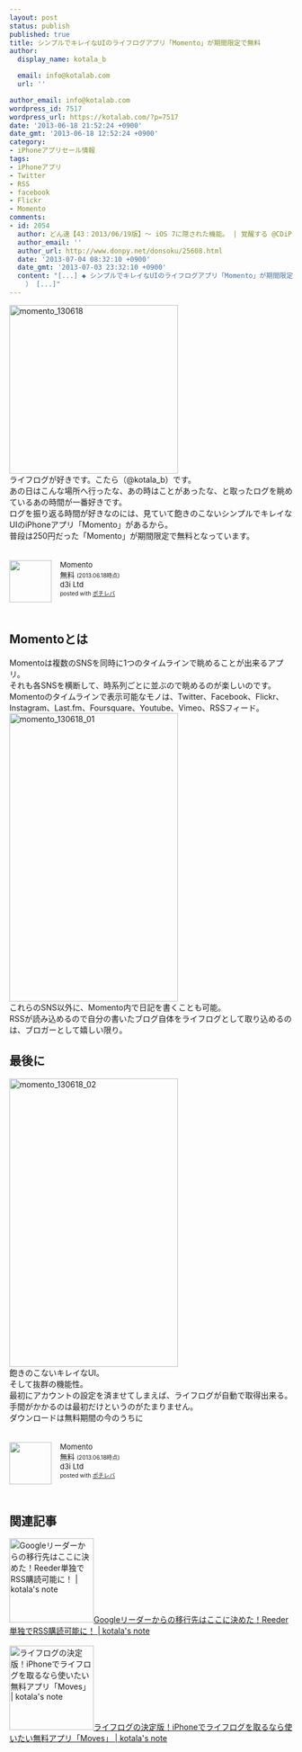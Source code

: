 ```yaml
---
layout: post
status: publish
published: true
title: シンプルでキレイなUIのライフログアプリ「Momento」が期間限定で無料
author:
  display_name: kotala_b

  email: info@kotalab.com
  url: ''

author_email: info@kotalab.com
wordpress_id: 7517
wordpress_url: https://kotalab.com/?p=7517
date: '2013-06-18 21:52:24 +0900'
date_gmt: '2013-06-18 12:52:24 +0900'
category:
- iPhoneアプリセール情報
tags:
- iPhoneアプリ
- Twitter
- RSS
- facebook
- Flickr
- Momento
comments:
- id: 2054
  author: どん速【43：2013/06/19版】〜 iOS 7に隠された機能。 | 覚醒する @CDiP
  author_email: ''
  author_url: http://www.donpy.net/donsoku/25608.html
  date: '2013-07-04 08:32:10 +0900'
  date_gmt: '2013-07-03 23:32:10 +0900'
  content: "[...] ◆ シンプルでキレイなUIのライフログアプリ「Momento」が期間限定で無料 （ via kotala&#8217;s note
    ） [...]"
---
```

<p><img src="https://kotalab.com/wp-content/uploads/momento_130618-300x300.png" alt="momento_130618" width="300" height="300" class="alignnone size-medium wp-image-7519" /><br />
ライフログが好きです。こたら（@kotala_b）です。<br />
あの日はこんな場所へ行ったな、あの時はことがあったな、と取ったログを眺めているあの時間が一番好きです。<br />
ログを振り返る時間が好きなのには、見ていて飽きのこないシンプルでキレイなUIのiPhoneアプリ「Momento」があるから。<br />
普段は250円だった「Momento」が期間限定で無料となっています。</p>
<div class="pochireba" style="text-align:left;font-size:small;padding:20px 0;/zoom: 1;overflow: hidden;"><span class="removed_link" title="click.linksynergy.com/fs-bin/click?id=d2yYUp776R4&amp;subid=&amp;offerid=94348.1&amp;type=3&amp;tmpid=3910&amp;RD_PARM1=https%253A%252F%252Fitunes.apple.com%252Fjp%252Fapp%252Fmomento%252Fid347019672%253Fmt%253D8%2526uo%253D4"><img src="http://a251.phobos.apple.com/us/r1000/092/Purple2/v4/54/2e/72/542e72d9-6a08-2512-9e89-515178293944/mzl.hieecndz.png" width="75" height="75" style="float:left;margin:0 15px 0 0;" class="pochi_img" ></span>
<div class="pochi_info" style="text-align:left;/zoom: 1;overflow: hidden;">
<div class="pochi_name"><span class="removed_link" title="click.linksynergy.com/fs-bin/click?id=d2yYUp776R4&amp;subid=&amp;offerid=94348.1&amp;type=3&amp;tmpid=3910&amp;RD_PARM1=https%253A%252F%252Fitunes.apple.com%252Fjp%252Fapp%252Fmomento%252Fid347019672%253Fmt%253D8%2526uo%253D4">Momento</span></div>
<div class="pochi_price" style="display:inline;">無料</div>
<div class="pochi_time" style="font-size:x-small;display:inline;">(2013.06.18時点)</div>
<div class="pochi_seller"><span class="removed_link" title="click.linksynergy.com/fs-bin/click?id=d2yYUp776R4&amp;subid=&amp;offerid=94348.1&amp;type=3&amp;tmpid=3910&amp;RD_PARM1=https%253A%252F%252Fitunes.apple.com%252Fjp%252Fartist%252Fd3i-ltd%252Fid347019675%253Fuo%253D4">d3i Ltd</span></div>
<div class="pochi_post" style="font-size:x-small;">posted with <a href="https://pochireba.com">ポチレバ</a></div>
</div>
<div class="pochireba-footer" style="clear: left"></div>
</div>
<p><!--more--></p>
<h2>Momentoとは</h2>
<p>Momentoは複数のSNSを同時に1つのタイムラインで眺めることが出来るアプリ。<br />
それも各SNSを横断して、時系列ごとに並ぶので眺めるのが楽しいのです。<br />
Momentoのタイムラインで表示可能なモノは、Twitter、Facebook、Flickr、Instagram、Last.fm、Foursquare、Youtube、Vimeo、RSSフィード。<br />
<img src="https://kotalab.com/wp-content/uploads/momento_130618_01-300x513.jpg" alt="momento_130618_01" width="300" height="513" class="alignnone size-medium wp-image-7520" /><br />
これらのSNS以外に、Momento内で日記を書くことも可能。<br />
RSSが読み込めるので自分の書いたブログ自体をライフログとして取り込めるのは、ブロガーとして嬉しい限り。</p>
<h2>最後に</h2>
<p><img src="https://kotalab.com/wp-content/uploads/momento_130618_02-300x513.jpg" alt="momento_130618_02" width="300" height="513" class="alignnone size-medium wp-image-7521" /><br />
飽きのこないキレイなUI。<br />
そして抜群の機能性。<br />
最初にアカウントの設定を済ませてしまえば、ライフログが自動で取得出来る。<br />
手間がかかるのは最初だけというのがたまりません。<br />
ダウンロードは無料期間の今のうちに</p>
<div class="pochireba" style="text-align:left;font-size:small;padding:20px 0;/zoom: 1;overflow: hidden;"><span class="removed_link" title="click.linksynergy.com/fs-bin/click?id=d2yYUp776R4&amp;subid=&amp;offerid=94348.1&amp;type=3&amp;tmpid=3910&amp;RD_PARM1=https%253A%252F%252Fitunes.apple.com%252Fjp%252Fapp%252Fmomento%252Fid347019672%253Fmt%253D8%2526uo%253D4"><img src="http://a251.phobos.apple.com/us/r1000/092/Purple2/v4/54/2e/72/542e72d9-6a08-2512-9e89-515178293944/mzl.hieecndz.png" width="75" height="75" style="float:left;margin:0 15px 0 0;" class="pochi_img" ></span>
<div class="pochi_info" style="text-align:left;/zoom: 1;overflow: hidden;">
<div class="pochi_name"><span class="removed_link" title="click.linksynergy.com/fs-bin/click?id=d2yYUp776R4&amp;subid=&amp;offerid=94348.1&amp;type=3&amp;tmpid=3910&amp;RD_PARM1=https%253A%252F%252Fitunes.apple.com%252Fjp%252Fapp%252Fmomento%252Fid347019672%253Fmt%253D8%2526uo%253D4">Momento</span></div>
<div class="pochi_price" style="display:inline;">無料</div>
<div class="pochi_time" style="font-size:x-small;display:inline;">(2013.06.18時点)</div>
<div class="pochi_seller"><span class="removed_link" title="click.linksynergy.com/fs-bin/click?id=d2yYUp776R4&amp;subid=&amp;offerid=94348.1&amp;type=3&amp;tmpid=3910&amp;RD_PARM1=https%253A%252F%252Fitunes.apple.com%252Fjp%252Fartist%252Fd3i-ltd%252Fid347019675%253Fuo%253D4">d3i Ltd</span></div>
<div class="pochi_post" style="font-size:x-small;">posted with <a href="https://pochireba.com">ポチレバ</a></div>
</div>
<div class="pochireba-footer" style="clear: left"></div>
</div>
<h2 class="rele">関連記事</h2>
<p><a href="https://kotalab.com/app-reeder-local-rss" target="_blank"><img  class="alignleft" src="https://kotalab.com/wp-content/uploads/slooProImg_20130429125816.jpg" alt="Googleリーダーからの移行先はここに決めた！Reeder単独でRSS購読可能に！ | kotala's note" width="150" /></a><a href="https://kotalab.com/app-reeder-local-rss" target="_blank">Googleリーダーからの移行先はここに決めた！Reeder単独でRSS購読可能に！ | kotala's note</a><br style="clear:both;" /><br />
<a href="https://kotalab.com/app-moves" target="_blank"><img  class="alignleft" src="https://kotalab.com/wp-content/uploads/moves_130209-448x448.png" alt="ライフログの決定版！iPhoneでライフログを取るなら使いたい無料アプリ「Moves」 | kotala's note" width="150" /></a><a href="https://kotalab.com/app-moves" target="_blank">ライフログの決定版！iPhoneでライフログを取るなら使いたい無料アプリ「Moves」 | kotala's note</a><br style="clear:both;" /></p>
